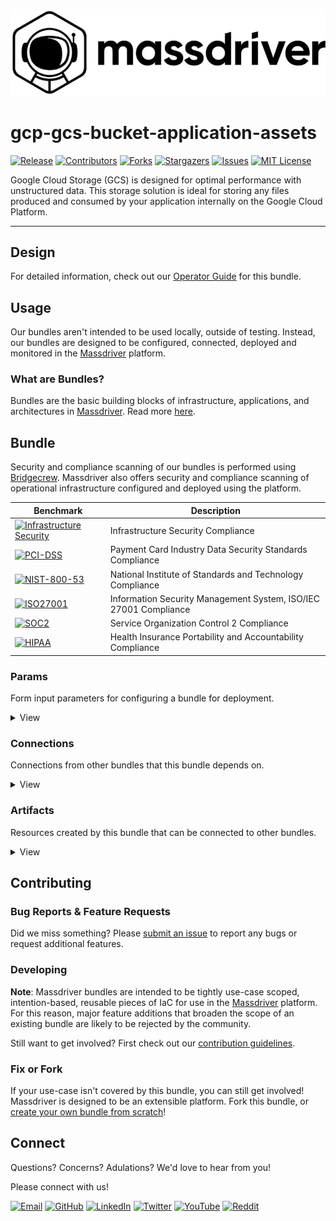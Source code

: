 [![Massdriver][logo]][website]

# gcp-gcs-bucket-application-assets

[![Release][release_shield]][release_url]
[![Contributors][contributors_shield]][contributors_url]
[![Forks][forks_shield]][forks_url]
[![Stargazers][stars_shield]][stars_url]
[![Issues][issues_shield]][issues_url]
[![MIT License][license_shield]][license_url]

Google Cloud Storage (GCS)  is designed for optimal performance with unstructured data. This storage solution is ideal for storing any files produced and consumed by your application internally on the Google Cloud Platform.

---

## Design

For detailed information, check out our [Operator Guide](operator.mdx) for this bundle.

## Usage

Our bundles aren't intended to be used locally, outside of testing. Instead, our bundles are designed to be configured, connected, deployed and monitored in the [Massdriver][website] platform.

### What are Bundles?

Bundles are the basic building blocks of infrastructure, applications, and architectures in [Massdriver][website]. Read more [here](https://docs.massdriver.cloud/concepts/bundles).

## Bundle

<!-- COMPLIANCE:START -->

Security and compliance scanning of our bundles is performed using [Bridgecrew](https://www.bridgecrew.cloud/). Massdriver also offers security and compliance scanning of operational infrastructure configured and deployed using the platform.

| Benchmark                                                                                                                                                                                                                                                       | Description                        |
| --------------------------------------------------------------------------------------------------------------------------------------------------------------------------------------------------------------------------------------------------------------- | ---------------------------------- |
| [![Infrastructure Security](https://www.bridgecrew.cloud/badges/github/massdriver-cloud/gcp-gcs-bucket-application-assets/general)](https://www.bridgecrew.cloud/link/badge?vcs=github&fullRepo=&benchmark=INFRASTRUCTURE+SECURITY) | Infrastructure Security Compliance |
| [![PCI-DSS](https://www.bridgecrew.cloud/badges/github/massdriver-cloud/gcp-gcs-bucket-application-assets/pci)](https://www.bridgecrew.cloud/link/badge?vcs=github&fullRepo=&benchmark=PCI-DSS+V3.2) | Payment Card Industry Data Security Standards Compliance |
| [![NIST-800-53](https://www.bridgecrew.cloud/badges/github/massdriver-cloud/gcp-gcs-bucket-application-assets/nist)](https://www.bridgecrew.cloud/link/badge?vcs=github&fullRepo=&benchmark=NIST-800-53) | National Institute of Standards and Technology Compliance |
| [![ISO27001](https://www.bridgecrew.cloud/badges/github/massdriver-cloud/gcp-gcs-bucket-application-assets/iso)](https://www.bridgecrew.cloud/link/badge?vcs=github&fullRepo=&benchmark=ISO27001) | Information Security Management System, ISO/IEC 27001 Compliance |
| [![SOC2](https://www.bridgecrew.cloud/badges/github/massdriver-cloud/gcp-gcs-bucket-application-assets/soc2)](https://www.bridgecrew.cloud/link/badge?vcs=github&fullRepo=&benchmark=SOC2)| Service Organization Control 2 Compliance |
| [![HIPAA](https://www.bridgecrew.cloud/badges/github/massdriver-cloud/gcp-gcs-bucket-application-assets/hipaa)](https://www.bridgecrew.cloud/link/badge?vcs=github&fullRepo=&benchmark=HIPAA) | Health Insurance Portability and Accountability Compliance |

<!-- COMPLIANCE:END -->

### Params

Form input parameters for configuring a bundle for deployment.

<details>
<summary>View</summary>

<!-- PARAMS:START -->

**Params coming soon**

<!-- PARAMS:END -->

</details>

### Connections

Connections from other bundles that this bundle depends on.

<details>
<summary>View</summary>

<!-- CONNECTIONS:START -->

**Connections coming soon**

<!-- CONNECTIONS:END -->

</details>

### Artifacts

Resources created by this bundle that can be connected to other bundles.

<details>
<summary>View</summary>

<!-- ARTIFACTS:START -->

**Artifacts coming soon**

<!-- ARTIFACTS:END -->

</details>

## Contributing

<!-- CONTRIBUTING:START -->

### Bug Reports & Feature Requests

Did we miss something? Please [submit an issue](https://github.com/massdriver-cloud/gcp-gcs-bucket-application-assets/issues) to report any bugs or request additional features.

### Developing

**Note**: Massdriver bundles are intended to be tightly use-case scoped, intention-based, reusable pieces of IaC for use in the [Massdriver][website] platform. For this reason, major feature additions that broaden the scope of an existing bundle are likely to be rejected by the community.

Still want to get involved? First check out our [contribution guidelines](https://docs.massdriver.cloud/bundles/contributing).

### Fix or Fork

If your use-case isn't covered by this bundle, you can still get involved! Massdriver is designed to be an extensible platform. Fork this bundle, or [create your own bundle from scratch](https://docs.massdriver.cloud/bundles/development)!

<!-- CONTRIBUTING:END -->

## Connect

<!-- CONNECT:START -->

Questions? Concerns? Adulations? We'd love to hear from you!

Please connect with us!

[![Email][email_shield]][email_url]
[![GitHub][github_shield]][github_url]
[![LinkedIn][linkedin_shield]][linkedin_url]
[![Twitter][twitter_shield]][twitter_url]
[![YouTube][youtube_shield]][youtube_url]
[![Reddit][reddit_shield]][reddit_url]


<!-- markdownlint-disable -->

[logo]: https://raw.githubusercontent.com/massdriver-cloud/docs/main/static/img/logo-with-logotype-horizontal-400x110.svg

[docs]: https://docs.massdriver.cloud?utm_source=gcp-gcs-bucket-application-assets&utm_medium=gcp-gcs-bucket-application-assets&utm_campaign=gcp-gcs-bucket-application-assets&utm_content=gcp-gcs-bucket-application-assets
[website]: https://www.massdriver.cloud?utm_source=gcp-gcs-bucket-application-assets&utm_medium=gcp-gcs-bucket-application-assets&utm_campaign=gcp-gcs-bucket-application-assets&utm_content=gcp-gcs-bucket-application-assets
[github]: https://github.com/massdriver-cloud
[linkedin]: https://www.linkedin.com/company/massdriver/

[contributors_shield]: https://img.shields.io/github/contributors/massdriver-cloud/gcp-gcs-bucket-application-assets.svg?style=for-the-badge
[contributors_url]: https://github.com/massdriver-cloud/gcp-gcs-bucket-application-assets/graphs/contributors
[forks_shield]: https://img.shields.io/github/forks/massdriver-cloud/gcp-gcs-bucket-application-assets.svg?style=for-the-badge
[forks_url]: https://github.com/massdriver-cloud/gcp-gcs-bucket-application-assets/network/members
[stars_shield]: https://img.shields.io/github/stars/massdriver-cloud/gcp-gcs-bucket-application-assets.svg?style=for-the-badge
[stars_url]: https://github.com/massdriver-cloud/gcp-gcs-bucket-application-assets/stargazers
[issues_shield]: https://img.shields.io/github/issues/massdriver-cloud/gcp-gcs-bucket-application-assets.svg?style=for-the-badge
[issues_url]: https://github.com/massdriver-cloud/gcp-gcs-bucket-application-assets/issues
[release_url]: https://github.com/massdriver-cloud/gcp-gcs-bucket-application-assets/releases/latest
[release_shield]: https://img.shields.io/github/release/massdriver-cloud/gcp-gcs-bucket-application-assets.svg?style=for-the-badge
[license_shield]: https://img.shields.io/github/license/massdriver-cloud/gcp-gcs-bucket-application-assets.svg?style=for-the-badge
[license_url]: https://github.com/massdriver-cloud/gcp-gcs-bucket-application-assets/blob/main/LICENSE

[email_url]: mailto:support@massdriver.cloud
[email_shield]: https://img.shields.io/badge/email-Massdriver-black.svg?style=for-the-badge&logo=mail.ru&color=000000
[github_url]: mailto:support@massdriver.cloud
[github_shield]: https://img.shields.io/badge/follow-Github-black.svg?style=for-the-badge&logo=github&color=181717
[linkedin_url]: https://linkedin.com/in/massdriver-cloud
[linkedin_shield]: https://img.shields.io/badge/follow-LinkedIn-black.svg?style=for-the-badge&logo=linkedin&color=0A66C2
[twitter_url]: https://twitter.com/massdriver
[twitter_shield]: https://img.shields.io/badge/follow-Twitter-black.svg?style=for-the-badge&logo=twitter&color=1DA1F2
[youtube_url]: https://www.youtube.com/channel/UCfj8P7MJcdlem2DJpvymtaQ
[youtube_shield]: https://img.shields.io/badge/subscribe-Youtube-black.svg?style=for-the-badge&logo=youtube&color=FF0000
[reddit_url]: https://www.reddit.com/r/massdriver
[reddit_shield]: https://img.shields.io/badge/subscribe-Reddit-black.svg?style=for-the-badge&logo=reddit&color=FF4500

<!-- markdownlint-restore -->

<!-- CONNECT:END -->

